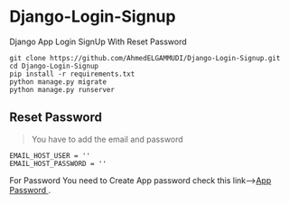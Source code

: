 # Django-Login-Signup
Django App Login SignUp With Reset Password

```
git clone https://github.com/AhmedELGAMMUDI/Django-Login-Signup.git
cd Django-Login-Signup
pip install -r requirements.txt
python manage.py migrate
python manage.py runserver
```


## Reset Password

> You have to add the email and password 

```
EMAIL_HOST_USER = '' 
EMAIL_HOST_PASSWORD = ''
```
For Password You need to Create App password check this link-->[App Password ](https://www.youtube.com/watch?v=0zVzFadvEYk).

